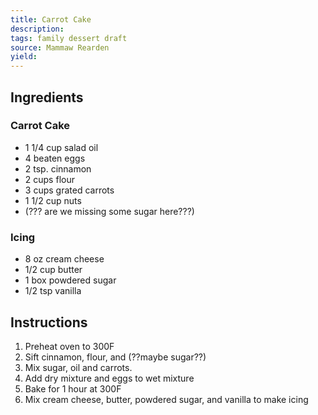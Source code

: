```yaml
---
title: Carrot Cake
description: 
tags: family dessert draft
source: Mammaw Rearden
yield: 
---
```

## Ingredients
### Carrot Cake
- 1 1/4 cup salad oil
- 4 beaten eggs
- 2 tsp. cinnamon
- 2 cups flour
- 3 cups grated carrots
- 1 1/2 cup nuts
- (??? are we missing some sugar here???)
### Icing
- 8 oz cream cheese
- 1/2 cup butter
- 1 box powdered sugar
- 1/2 tsp vanilla

## Instructions
1. Preheat oven to 300F
2. Sift cinnamon, flour, and (??maybe sugar??)
3. Mix sugar, oil and carrots.
4. Add dry mixture and eggs to wet mixture
5. Bake for 1 hour at 300F
6. Mix cream cheese, butter, powdered sugar, and vanilla to make icing

